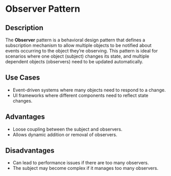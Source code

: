 # Observer Pattern

## Description

The **Observer** pattern is a behavioral design pattern that defines a subscription mechanism to allow multiple objects to be notified about events occurring to the object they’re observing. This pattern is ideal for scenarios where one object (subject) changes its state, and multiple dependent objects (observers) need to be updated automatically.

## Use Cases

- Event-driven systems where many objects need to respond to a change.
- UI frameworks where different components need to reflect state changes.

## Advantages

- Loose coupling between the subject and observers.
- Allows dynamic addition or removal of observers.

## Disadvantages

- Can lead to performance issues if there are too many observers.
- The subject may become complex if it manages too many observers.
